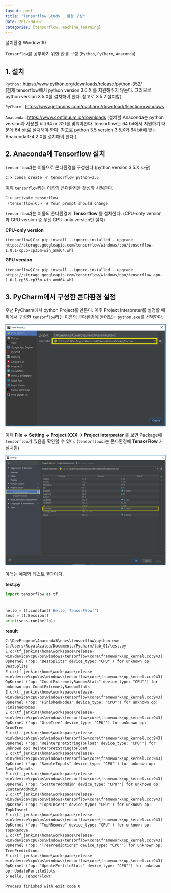 ```yaml
---
layout: post
title: "Tensorflow Study _ 환경 구성"
date: 2017-04-07
categories: [tensorflow, machine_learning]
---
```


설치환경 Window 10

`Tensorflow`를 공부하기 위한 환경 구성 (`Python`, `PyCharm`, `Anaconda`)

## 1. 설치

`Python` : <https://www.python.org/downloads/release/python-352/>  
(현재 tensorflow에서 python version 3.6.X 를 지원해주지 않는다. 그러므로 python
  version 3.5.X를 설치해야 한다. 참고로 3.5.2 설치함)  

`PyCharm` : <https://www.jetbrains.com/pycharm/download/#section=windows>  

`Anaconda` : <https://www.continuum.io/downloads>
(설치할 Anaconda는 python version과 사용할 bit(64 or 32)를 맞춰야한다.
tensorflow는 64 bit에서 지원하기 때문에 64 bit로 설치해야 한다. 참고로
python 3.5 version 3.5.X와 64 bit에 맞는 Anaconda3-4.2.X를 설치해야 한다.)  



## 2. Anaconda에 Tensorflow 설치  

`tensorflow`라는 이름으로 콘다환경을 구성한다.(python version 3.5.X 사용)  

```
C:> conda create -n tensorflow python=3.5
```  


이제 `tensorflow`라는 이름의 콘다환경을 활성화 시켜준다.  

```
C:> activate tensorflow
 (tensorflow)C:>  # Your prompt should change
```  


`tensorflow`라는 이름의 콘다환경에 **Tensorflow** 를 설치한다. (CPU-only version과
  GPU version 중 우선 CPU-only version만 설치)  

**CPU-only version**

```
(tensorflow)C:> pip install --ignore-installed --upgrade https://storage.googleapis.com/tensorflow/windows/cpu/tensorflow-1.0.1-cp35-cp35m-win_amd64.whl
```

**GPU version**

```
(tensorflow)C:> pip install --ignore-installed --upgrade https://storage.googleapis.com/tensorflow/windows/gpu/tensorflow_gpu-1.0.1-cp35-cp35m-win_amd64.whl
```




## 3. PyCharm에서 구성한 콘다환경 설정

우선 PyCharm에서 python Project를 만든다. 이후 Project Interpreter를 설정할 때
위에서 구성한 `tensorflow`라는 이름의 콘다환경에 들어있는 `python.exe`를 선택한다.  

![Install_1](https://raw.githubusercontent.com/RoyalAzalea/RoyalAzalea.github.io/master/static/img/_posts/tensorflow-study/Install_1.PNG)  

이제 **File -> Setting -> Project:XXX -> Project Interpreter** 를 보면 Package에
`tensorflow`가 있음을 확인할 수 있다. (`tensorflow`라는 콘다환경에 **TensorFlow**
  가 설치됨)  

![Install_2](https://raw.githubusercontent.com/RoyalAzalea/RoyalAzalea.github.io/master/static/img/_posts/tensorflow-study/Install_2.PNG)  



아래는 예제와 테스트 결과이다.

**test.py**

```python
import tensorflow as tf


hello = tf.constant('Hello, TensorFlow!')
sess = tf.Session()
print(sess.run(hello))
```

**result**

```
C:\DevProgram\Anaconda3\envs\tensorflow\python.exe C:/Users/RoyalAzalea/Documents/Pycharm/lab_01/test.py
E c:\tf_jenkins\home\workspace\release-win\device\cpu\os\windows\tensorflow\core\framework\op_kernel.cc:943] OpKernel ('op: "BestSplits" device_type: "CPU"') for unknown op: BestSplits
E c:\tf_jenkins\home\workspace\release-win\device\cpu\os\windows\tensorflow\core\framework\op_kernel.cc:943] OpKernel ('op: "CountExtremelyRandomStats" device_type: "CPU"') for unknown op: CountExtremelyRandomStats
E c:\tf_jenkins\home\workspace\release-win\device\cpu\os\windows\tensorflow\core\framework\op_kernel.cc:943] OpKernel ('op: "FinishedNodes" device_type: "CPU"') for unknown op: FinishedNodes
E c:\tf_jenkins\home\workspace\release-win\device\cpu\os\windows\tensorflow\core\framework\op_kernel.cc:943] OpKernel ('op: "GrowTree" device_type: "CPU"') for unknown op: GrowTree
E c:\tf_jenkins\home\workspace\release-win\device\cpu\os\windows\tensorflow\core\framework\op_kernel.cc:943] OpKernel ('op: "ReinterpretStringToFloat" device_type: "CPU"') for unknown op: ReinterpretStringToFloat
E c:\tf_jenkins\home\workspace\release-win\device\cpu\os\windows\tensorflow\core\framework\op_kernel.cc:943] OpKernel ('op: "SampleInputs" device_type: "CPU"') for unknown op: SampleInputs
E c:\tf_jenkins\home\workspace\release-win\device\cpu\os\windows\tensorflow\core\framework\op_kernel.cc:943] OpKernel ('op: "ScatterAddNdim" device_type: "CPU"') for unknown op: ScatterAddNdim
E c:\tf_jenkins\home\workspace\release-win\device\cpu\os\windows\tensorflow\core\framework\op_kernel.cc:943] OpKernel ('op: "TopNInsert" device_type: "CPU"') for unknown op: TopNInsert
E c:\tf_jenkins\home\workspace\release-win\device\cpu\os\windows\tensorflow\core\framework\op_kernel.cc:943] OpKernel ('op: "TopNRemove" device_type: "CPU"') for unknown op: TopNRemove
E c:\tf_jenkins\home\workspace\release-win\device\cpu\os\windows\tensorflow\core\framework\op_kernel.cc:943] OpKernel ('op: "TreePredictions" device_type: "CPU"') for unknown op: TreePredictions
E c:\tf_jenkins\home\workspace\release-win\device\cpu\os\windows\tensorflow\core\framework\op_kernel.cc:943] OpKernel ('op: "UpdateFertileSlots" device_type: "CPU"') for unknown op: UpdateFertileSlots
b'Hello, TensorFlow!'

Process finished with exit code 0
```
